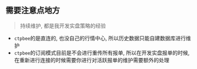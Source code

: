 

## 需要注意点地方
> 持续维护, 都是我开发实盘策略的经验 

- `ctpbee`的是直连的, 也没自己的行情中心, 所以历史数据只能自建数据库进行维护
- `ctpbee`的订阅模式目前是不会进行重传所有报单, 所以在开发实盘报单的时候, 在重新进行连接的时候需要你进行对活跃报单的维护需要额外的处理 